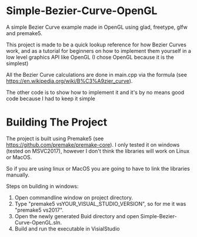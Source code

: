 # Simple-Bezier-Curve-OpenGL
A simple Bezier Curve example made in OpenGL using glad, freetype, glfw and premake5.

This project is made to be a quick lookup reference for how Bezier Curves work, and as a tutorial for beginners on how to implement them yourself in a low level graphics API like OpenGL (I chose OpenGL because it is the simplest)

All the Bezier Curve calculations are done in main.cpp via the formula (see https://en.wikipedia.org/wiki/B%C3%A9zier_curve).

The other code is to show how to implement it and it's by no means good code because I had to keep it simple


# Building The Project
The project is built using Premake5 (see https://github.com/premake/premake-core).
I only tested it on windows (tested on MSVC2017), however I don't think the libraries will work on Linux or MacOS.

So if you are using linux or MacOS you are going to have to link the libraries manually.

Steps on building in windows:

1. Open commandline window on project directory.
2. Type "premake5 vsYOUR_VISUAL_STUDIO_VERSION", so for me it was "premake5 vs2017".
3. Open the newly generated Buid directory and open Simple-Bezier-Curve-OpenGL.sln.
4. Build and run the executable in VisialStudio
